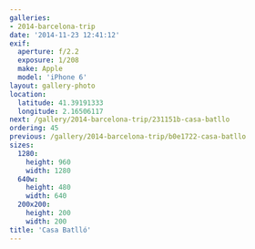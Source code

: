 ```yaml
---
galleries:
- 2014-barcelona-trip
date: '2014-11-23 12:41:12'
exif:
  aperture: f/2.2
  exposure: 1/208
  make: Apple
  model: 'iPhone 6'
layout: gallery-photo
location:
  latitude: 41.39191333
  longitude: 2.16506117
next: /gallery/2014-barcelona-trip/231151b-casa-batllo
ordering: 45
previous: /gallery/2014-barcelona-trip/b0e1722-casa-batllo
sizes:
  1280:
    height: 960
    width: 1280
  640w:
    height: 480
    width: 640
  200x200:
    height: 200
    width: 200
title: 'Casa Batlló'
---
```

